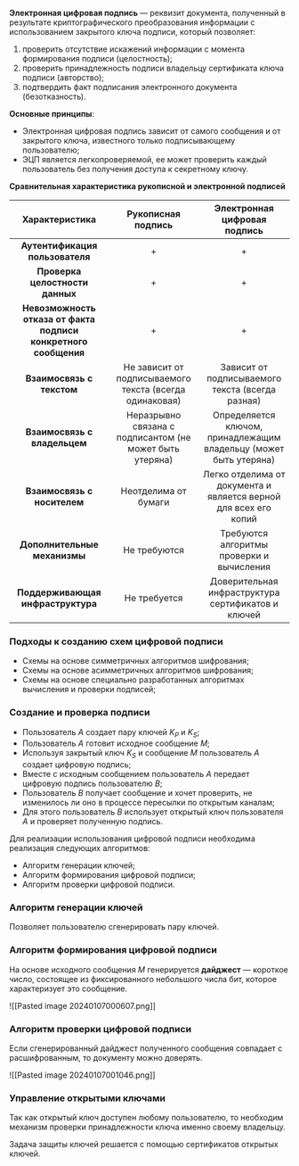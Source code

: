**Электронная цифровая подпись** — реквизит документа, полученный в результате криптографического преобразования информации с использованием закрытого ключа подписи, который позволяет:
1. проверить отсутствие искажений информации с момента формирования подписи (целостность);
2. проверить принадлежность подписи владельцу сертификата ключа подписи (авторство);
3. подтвердить факт подписания электронного документа (безотказность).

**Основные принципы**:
- Электронная цифровая подпись зависит от самого сообщения и от закрытого ключа, известного только подписывающему пользователю;
- ЭЦП является легкопроверяемой, ее может проверить каждый пользователь без получения доступа к секретному ключу.

**Сравнительная характеристика рукописной и электронной подписей**

| **Характеристика** | Рукописная подпись | Электронная цифровая подпись |
| :-: | :-: | :-: |
| **Аутентификация пользователя** | + | + |
| **Проверка целостности данных** | + | + |
| **Невозможность отказа от факта подписи конкретного сообщения** | + | + |
| **Взаимосвязь с текстом** | Не зависит от подписываемого текста (всегда одинаковая) | Зависит от подписываемого текста (всегда разная) |
| **Взаимосвязь с владельцем** | Неразрывно связана с подписантом (не может быть утеряна) | Определяется ключом, принадлежащим владельцу (может быть утеряна) |
| **Взаимосвязь с носителем** | Неотделима от бумаги | Легко отделима от документа и является верной для всех его копий |
| **Дополнительные механизмы** | Не требуются | Требуются алгоритмы проверки и вычисления |
| **Поддерживающая инфраструктура** | Не требуется | Доверительная инфраструктура сертификатов и ключей |

### Подходы к созданию схем цифровой подписи

- Схемы на основе симметричных алгоритмов шифрования;
- Схемы на основе асимметричных алгоритмов шифрования;
- Схемы на основе специально разработанных алгоритмах вычисления и проверки подписей;

### Создание и проверка подписи

- Пользователь $A$ создает пару ключей $K_P$ и $K_S$;
- Пользователь $A$ готовит исходное сообщение $M$;
- Используя закрытый ключ $K_S$ и сообщение $M$ пользователь $A$ создает цифровую подпись;
- Вместе с исходным сообщением пользователь $A$ передает цифровую подпись пользователю $B$;
- Пользователь $B$ получает сообщение и хочет проверить, не изменилось ли оно в процессе пересылки по открытым каналам;
- Для этого пользователь $B$ использует открытый ключ пользователя $A$ и проверяет полученную подпись.

Для реализации использования цифровой подписи необходима реализация следующих алгоритмов:
- Алгоритм генерации ключей;
- Алгоритм формирования цифровой подписи;
- Алгоритм проверки цифровой подписи.

### Алгоритм генерации ключей

Позволяет пользователю сгенерировать пару ключей.

### Алгоритм формирования цифровой подписи

На основе исходного сообщения $M$ генерируется **дайджест** — короткое число, состоящее из фиксированного небольшого числа бит, которое характеризует это сообщение.

![[Pasted image 20240107000607.png]]

### Алгоритм проверки цифровой подписи

Если сгенерированный дайджест полученного сообщения совпадает с расшифрованным, то документу можно доверять.

![[Pasted image 20240107001046.png]]

### Управление открытыми ключами

Так как открытый ключ доступен любому пользователю, то необходим механизм проверки принадлежности ключа именно своему владельцу.

Задача защиты ключей решается с помощью сертификатов открытых ключей.